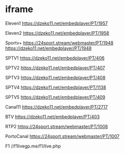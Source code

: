 # iframe

Eleven1
https://dzeko11.net/embedplayer/PT/1957

Eleven2
https://dzeko11.net/embedplayer/PT/1958

Sportv+
https://24sport.stream/webmaster/PT/1948
https://dzeko11.net/embedplayer/PT/1948

SPTV1
https://dzeko11.net/embedplayer/PT/406

SPTV2
https://dzeko11.net/embedplayer/PT/407

SPTV3
https://dzeko11.net/embedplayer/PT/408

SPTV4
https://dzeko11.net/embedplayer/PT/1138

SPTV5
https://dzeko11.net/embedplayer/PT/409

Canal11
https://dzeko11.net/embedplayer/PT/2717

BTV
https://dzeko11.net/embedplayer/PT/403


RTP2
https://24sport.stream/webmaster/PT/1008

PortoCanal
https://24sport.stream/webmaster/PT/1007

F1
//f1livegp.me/f1/live.php
